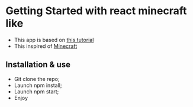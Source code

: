 # Getting Started with react minecraft like

* This app is based on [this tutorial](https://www.youtube.com/watch?v=qpOZup_3P_A&t=3s)
* This inspired of [Minecraft](https://www.minecraft.net/fr-fr)

## Installation & use

* Git clone the repo;
* Launch npm install;
* Launch npm start;
* Enjoy

